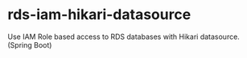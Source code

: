 # rds-iam-hikari-datasource
Use IAM Role based access to RDS databases with Hikari datasource. (Spring Boot)

